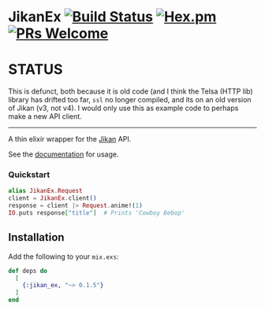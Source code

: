 # JikanEx [![Build Status](https://travis-ci.org/purarue/jikan_ex.svg?branch=master)](https://travis-ci.org/purarue/jikan_ex) [![Hex.pm](http://img.shields.io/hexpm/v/jikan_ex.svg?style=flat)](https://hex.pm/packages/jikan_ex) [![PRs Welcome](https://img.shields.io/badge/PRs-welcome-brightgreen.svg?style=flat-square)](http://makeapullrequest.com)

# STATUS

This is defunct, both because it is old code (and I think the Telsa (HTTP lib) library has drifted too far, `ssl` no longer compiled, and its on an old version of Jikan (v3, not v4). I would only use this as example code to perhaps make a new API client.

---

A thin elixir wrapper for the [Jikan](https://github.com/jikan-me/jikan) API.

See the [documentation](https://hexdocs.pm/jikan_ex) for usage.

### Quickstart

```elixir
alias JikanEx.Request
client = JikanEx.client()
response = client |> Request.anime!(1)
IO.puts response["title"]  # Prints 'Cowboy Bebop'
```

## Installation

Add the following to your `mix.exs`:

```elixir
def deps do
  [
    {:jikan_ex, "~> 0.1.5"}
  ]
end
```
